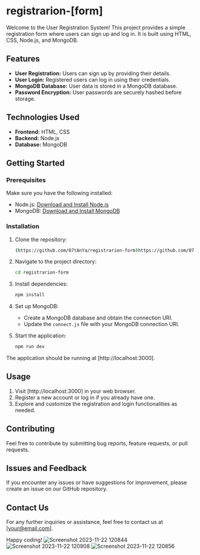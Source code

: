 # registrarion-[form]

Welcome to the User Registration System! This project provides a simple registration form where users can sign up and log in. It is built using HTML, CSS, Node.js, and MongoDB.

## Features

- **User Registration:** Users can sign up by providing their details.
- **User Login:** Registered users can log in using their credentials.
- **MongoDB Database:** User data is stored in a MongoDB database.
- **Password Encryption:** User passwords are securely hashed before storage.

## Technologies Used

- **Frontend:** HTML, CSS
- **Backend:** Node.js
- **Database:** MongoDB

## Getting Started

### Prerequisites

Make sure you have the following installed:

- Node.js: [Download and Install Node.js](https://nodejs.org/)
- MongoDB: [Download and Install MongoDB](https://www.mongodb.com/try/download/community)

### Installation

1. Clone the repository:

   ```bash
   (https://github.com/07tAnYa/registrarion-form)https://github.com/07tAnYa/registrarion-form
   ```

2. Navigate to the project directory:

   ```bash
   cd registrarion-form
   ```

3. Install dependencies:

   ```bash
   npm install
   ```

4. Set up MongoDB:

   - Create a MongoDB database and obtain the connection URI.
   - Update the `connect.js` file with your MongoDB connection URI.

5. Start the application:

   ```bash
   npm run dev
   ```

The application should be running at [http://localhost:3000].

## Usage

1. Visit [http://localhost:3000] in your web browser.
2. Register a new account or log in if you already have one.
3. Explore and customize the registration and login functionalities as needed.

## Contributing

Feel free to contribute by submitting bug reports, feature requests, or pull requests.

## Issues and Feedback

If you encounter any issues or have suggestions for improvement, please create an issue on our GitHub repository.

## Contact Us

For any further inquiries or assistance, feel free to contact us at [your@email.com].

Happy coding!
![Screenshot 2023-11-22 120844](https://github.com/07tAnYa/registrarion-form/assets/140234197/8494534a-a1ce-45cb-a9e4-11d837caf9ff)
![Screenshot 2023-11-22 120908](https://github.com/07tAnYa/registrarion-form/assets/140234197/05abe586-e0b2-41cd-9841-548aba498e81)
![Screenshot 2023-11-22 120856](https://github.com/07tAnYa/registrarion-form/assets/140234197/0684e2e1-38b1-497e-bc27-abb70c5d1a05)
